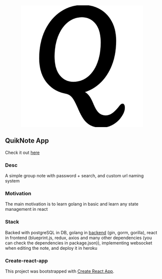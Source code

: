 <p align="center"><img src="https://raw.githubusercontent.com/rezkyal/QuickNote-FrontEnd/master/public/android-chrome-512x512.png" width="400"></p>

## QuikNote App

Check it out <a href="https://quiknote.herokuapp.com">here</a>

### Desc
A simple group note with password + search, and custom url naming system

### Motivation
The main motivation is to learn golang in basic and learn any state management in react

### Stack
Backed with postgreSQL in DB, golang in <a href="https://github.com/rezkyal/QuickNote-BackEnd">backend</a> (gin, gorm, gorilla), react in frontend (blueprint.js, redux, axios and many other dependencies (you can check the dependencies in package.json)), implementing websocket when editing the note, and deploy it in heroku

### Create-react-app
This project was bootstrapped with [Create React App](https://github.com/facebook/create-react-app).